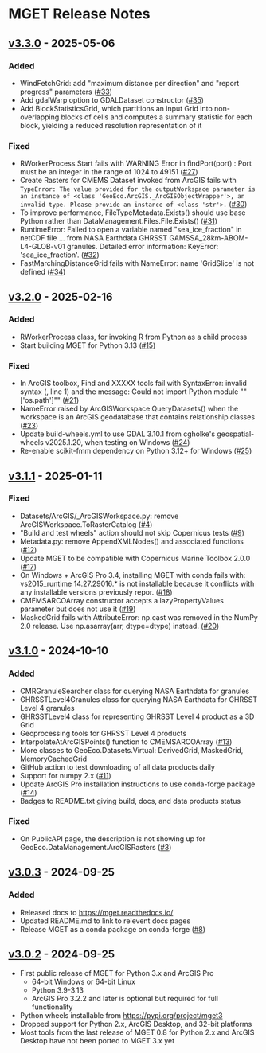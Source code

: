 # MGET Release Notes

## [v3.3.0](https://github.com/jjrob/MGET/releases/tag/v3.3.0) - 2025-05-06

### Added
- WindFetchGrid: add "maximum distance per direction" and "report progress" parameters ([#33](https://github.com/jjrob/MGET/issues/33))
- Add gdalWarp option to GDALDataset constructor ([#35](https://github.com/jjrob/MGET/issues/35))
- Add BlockStatisticsGrid, which partitions an input Grid into non-overlapping blocks of cells and computes a summary statistic for each block, yielding a reduced resolution representation of it

### Fixed
- RWorkerProcess.Start fails with WARNING Error in findPort(port) : Port must be an integer in the range of 1024 to 49151 ([#27](https://github.com/jjrob/MGET/issues/27))
- Create Rasters for CMEMS Dataset invoked from ArcGIS fails with `TypeError: The value provided for the outputWorkspace parameter is an instance of <class 'GeoEco.ArcGIS._ArcGISObjectWrapper'>, an invalid type. Please provide an instance of <class 'str'>.` ([#30](https://github.com/jjrob/MGET/issues/30))
- To improve performance, FileTypeMetadata.Exists() should use base Python rather than DataManagement.Files.File.Exists() ([#31](https://github.com/jjrob/MGET/issues/31))
- RuntimeError: Failed to open a variable named "sea_ice_fraction" in netCDF file ... from NASA Earthdata GHRSST GAMSSA_28km-ABOM-L4-GLOB-v01 granules. Detailed error information: KeyError: 'sea_ice_fraction'. ([#32](https://github.com/jjrob/MGET/issues/32))
- FastMarchingDistanceGrid fails with NameError: name 'GridSlice' is not defined ([#34](https://github.com/jjrob/MGET/issues/34))

## [v3.2.0](https://github.com/jjrob/MGET/releases/tag/v3.2.0) - 2025-02-16

### Added
- RWorkerProcess class, for invoking R from Python as a child process
- Start building MGET for Python 3.13 ([#15](https://github.com/jjrob/MGET/issues/15))

### Fixed
- In ArcGIS toolbox, Find and XXXXX tools fail with SyntaxError: invalid syntax (<string>, line 1) and the message: Could not import Python module ""['os.path']"" ([#21](https://github.com/jjrob/MGET/issues/21))
- NameError raised by ArcGISWorkspace.QueryDatasets() when the workspace is an ArcGIS geodatabase that contains relationship classes ([#23](https://github.com/jjrob/MGET/issues/23))
- Update build-wheels.yml to use GDAL 3.10.1 from cgholke's geospatial-wheels v2025.1.20, when testing on Windows ([#24](https://github.com/jjrob/MGET/issues/24))
- Re-enable scikit-fmm dependency on Python 3.12+ for Windows ([#25](https://github.com/jjrob/MGET/issues/25))

## [v3.1.1](https://github.com/jjrob/MGET/releases/tag/v3.1.1) - 2025-01-11

### Fixed
- Datasets/ArcGIS/_ArcGISWorkspace.py: remove ArcGISWorkspace.ToRasterCatalog ([#4](https://github.com/jjrob/MGET/issues/4))
- "Build and test wheels" action should not skip Copernicus tests ([#9](https://github.com/jjrob/MGET/issues/9))
- Metadata.py: remove AppendXMLNodes() and associated functions ([#12](https://github.com/jjrob/MGET/issues/12))
- Update MGET to be compatible with Copernicus Marine Toolbox 2.0.0 ([#17](https://github.com/jjrob/MGET/issues/17))
- On Windows + ArcGIS Pro 3.4, installing MGET with conda fails with: vs2015_runtime 14.27.29016.* is not installable because it conflicts with any installable versions previously repor.  ([#18](https://github.com/jjrob/MGET/issues/18))
- CMEMSARCOArray constructor accepts a lazyPropertyValues parameter but does not use it ([#19](https://github.com/jjrob/MGET/issues/19))
- MaskedGrid fails with AttributeError: np.cast was removed in the NumPy 2.0 release. Use np.asarray(arr, dtype=dtype) instead. ([#20](https://github.com/jjrob/MGET/issues/20))

## [v3.1.0](https://github.com/jjrob/MGET/releases/tag/v3.1.0) - 2024-10-10

### Added
- CMRGranuleSearcher class for querying NASA Earthdata for granules
- GHRSSTLevel4Granules class for querying NASA Earthdata for GHRSST Level 4 granules
- GHRSSTLevel4 class for representing GHRSST Level 4 product as a 3D Grid
- Geoprocessing tools for GHRSST Level 4 products
- InterpolateAtArcGISPoints() function to CMEMSARCOArray ([#13](https://github.com/jjrob/MGET/issues/13))
- More classes to GeoEco.Datasets.Virtual: DerivedGrid, MaskedGrid, MemoryCachedGrid
- GitHub action to test downloading of all data products daily
- Support for numpy 2.x ([#11](https://github.com/jjrob/MGET/issues/11))
- Update ArcGIS Pro installation instructions to use conda-forge package ([#14](https://github.com/jjrob/MGET/issues/14))
- Badges to README.txt giving build, docs, and data products status

### Fixed
- On PublicAPI page, the description is not showing up for GeoEco.DataManagement.ArcGISRasters ([#3](https://github.com/jjrob/MGET/issues/3))

## [v3.0.3](https://github.com/jjrob/MGET/releases/tag/v3.0.3) - 2024-09-25

### Added
- Released docs to https://mget.readthedocs.io/
- Updated README.md to link to relevent docs pages
- Release MGET as a conda package on conda-forge ([#8](https://github.com/jjrob/MGET/issues/8))

## [v3.0.2](https://github.com/jjrob/MGET/releases/tag/v3.0.2) - 2024-09-25

- First public release of MGET for Python 3.x and ArcGIS Pro
  - 64-bit Windows or 64-bit Linux
  - Python 3.9-3.13 
  - ArcGIS Pro 3.2.2 and later is optional but required for full functionality
- Python wheels installable from https://pypi.org/project/mget3
- Dropped support for Python 2.x, ArcGIS Desktop, and 32-bit platforms
- Most tools from the last release of MGET 0.8 for Python 2.x and ArcGIS Desktop have not been ported to MGET 3.x yet
